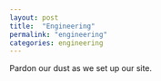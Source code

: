 ```yaml
---
layout: post
title:  "Engineering"
permalink: "engineering"
categories: engineering
---
```


Pardon our dust as we set up our site.
